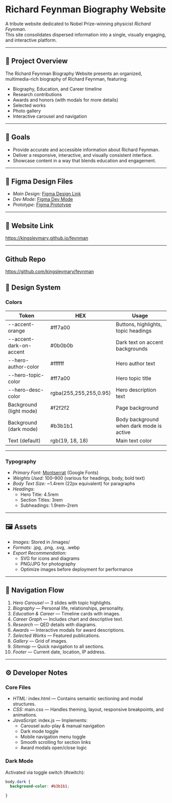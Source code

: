 # Richard Feynman Biography Website

A tribute website dedicated to Nobel Prize-winning physicist *Richard Feynman*.  
This site consolidates dispersed information into a single, visually engaging, and interactive platform.

---

## 📌 Project Overview
The Richard Feynman Biography Website presents an organized, multimedia-rich biography of Richard Feynman, featuring:
- Biography, Education, and Career timeline
- Research contributions
- Awards and honors (with modals for more details)
- Selected works
- Photo gallery
- Interactive carousel and navigation

---

## 🎯 Goals
- Provide accurate and accessible information about Richard Feynman.
- Deliver a responsive, interactive, and visually consistent interface.
- Showcase content in a way that blends education and engagement.

---

## 📂 Figma Design Files
- *Main Design:* [Figma Design Link](https://www.figma.com/design/aucc4qPI6Pra69FGC02IKL/Untitled?node-id=0-1&t=EjumS0Kmz4b9rO0q-1)  
- *Dev Mode:* [Figma Dev Mode](https://www.figma.com/design/aucc4qPI6Pra69FGC02IKL/Untitled?node-id=0-1&m=dev&t=EjumS0Kmz4b9rO0q-1)  
- *Prototype:* [Figma Prototype](https://www.figma.com/proto/aucc4qPI6Pra69FGC02IKL/Richard-Fynman?node-id=0-1&t=EjumS0Kmz4b9rO0q-1)

---
## 🔗 Website Link
https://kingsleymary.github.io/feynman

---
## Github Repo
https://github.com/kingsleymary/feynman

## 🎨 Design System

### Colors
| Token                   | HEX       | Usage |
|-------------------------|-----------|-------|
| --accent-orange       | #ff7a00 | Buttons, highlights, topic headings |
| --accent-dark-on-accent | #0b0b0b | Dark text on accent backgrounds |
| --hero-author-color   | #ffffff | Hero author text |
| --hero-topic-color    | #ff7a00 | Hero topic title |
| --hero-desc-color     | rgba(255,255,255,0.95) | Hero description text |
| Background (light mode) | #f2f2f2 | Page background |
| Background (dark mode)  | #b3b1b1 | Body background when dark mode is active |
| Text (default)          | rgb(19, 18, 18) | Main text color |

---

### Typography
- *Primary Font:* [Montserrat](https://fonts.google.com/specimen/Montserrat) (Google Fonts)
- *Weights Used:* 100–900 (various for headings, body, bold text)
- *Body Text Size:* ~1.4rem (22px equivalent) for paragraphs
- *Headings:*
  - Hero Title: 4.5rem
  - Section Titles: 3rem
  - Subheadings: 1.9rem–2rem

---

## 🖼 Assets
- *Images:* Stored in /images/
- *Formats:* .jpg, .png, .svg, .webp
- *Export Recommendation:*  
  - SVG for icons and diagrams  
  - PNG/JPG for photography  
  - Optimize images before deployment for performance

---

## 🔄 Navigation Flow
1. *Hero Carousel* — 3 slides with topic highlights.
2. *Biography* — Personal life, relationships, personality.
3. *Education & Career* — Timeline cards with images.
4. *Career Graph* — Includes chart and descriptive text.
5. *Research* — QED details with diagrams.
6. *Awards* — Interactive modals for award descriptions.
7. *Selected Works* — Featured publications.
8. *Gallery* — Grid of images.
9. *Sitemap* — Quick navigation to all sections.
10. *Footer* — Current date, location, IP address.

---

## ⚙ Developer Notes

### Core Files
- *HTML:* index.html — Contains semantic sectioning and modal structures.
- *CSS:* main.css — Handles theming, layout, responsive breakpoints, and animations.
- *JavaScript:* index.js — Implements:
  - Carousel auto-play & manual navigation
  - Dark mode toggle
  - Mobile navigation menu toggle
  - Smooth scrolling for section links
  - Award modals open/close logic

### Dark Mode
Activated via toggle switch (#switch):
```css
body.dark {
  background-color: #b3b1b1;

}
